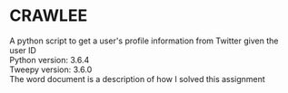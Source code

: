 # CRAWLEE
A python script to get a user's profile information from Twitter given the user ID<br/>
Python version: 3.6.4<br/>
Tweepy version: 3.6.0<br/>
The word document is a description of how I solved this assignment
